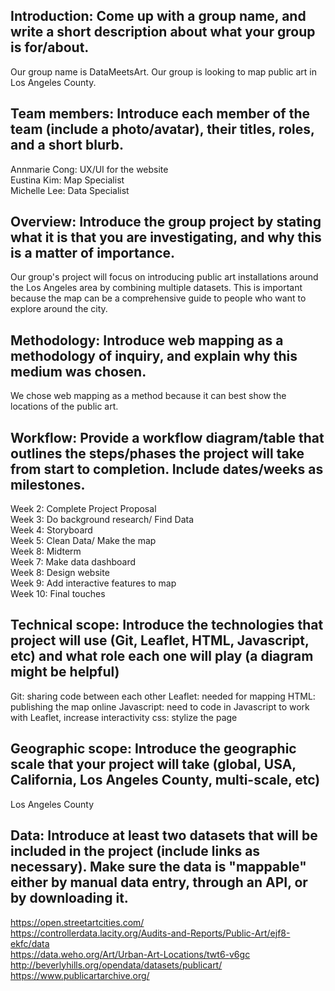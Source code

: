 ## Introduction: Come up with a group name, and write a short description about what your group is for/about.
Our group name is DataMeetsArt. Our group is looking to map public art in Los Angeles County. 
## Team members: Introduce each member of the team (include a photo/avatar), their titles, roles, and a short blurb.
Annmarie Cong: UX/UI for the website<br/>
Eustina Kim: Map Specialist<br/>
Michelle Lee: Data Specialist<br/>
## Overview: Introduce the group project by stating what it is that you are investigating, and why this is a matter of importance.
Our group's project will focus on introducing public art installations around the Los Angeles area by combining multiple datasets. This is important because the map can be a comprehensive guide to people who want to explore around the city. 
## Methodology: Introduce web mapping as a methodology of inquiry, and explain why this medium was chosen.
We chose web mapping as a method because it can best show the locations of the public art.
## Workflow: Provide a workflow diagram/table that outlines the steps/phases the project will take from start to completion. Include dates/weeks as milestones.
Week 2: Complete Project Proposal<br/>
Week 3: Do background research/ Find Data<br/>
Week 4: Storyboard<br/>
Week 5: Clean Data/ Make the map<br/>
Week 8: Midterm<br/>
Week 7: Make data dashboard<br/>
Week 8: Design website<br/>
Week 9: Add interactive features to map<br/>
Week 10: Final touches<br/>
## Technical scope: Introduce the technologies that project will use (Git, Leaflet, HTML, Javascript, etc) and what role each one will play (a diagram might be helpful)
Git: sharing code between each other
Leaflet: needed for mapping
HTML: publishing the map online
Javascript: need to code in Javascript to work with Leaflet, increase interactivity
css: stylize the page
## Geographic scope: Introduce the geographic scale that your project will take (global, USA, California, Los Angeles County, multi-scale, etc)
Los Angeles County
## Data: Introduce at least two datasets that will be included in the project (include links as necessary). Make sure the data is "mappable" either by manual data entry, through an API, or by downloading it.
https://open.streetartcities.com/<br/>
https://controllerdata.lacity.org/Audits-and-Reports/Public-Art/ejf8-ekfc/data<br/>
https://data.weho.org/Art/Urban-Art-Locations/twt6-v6gc<br/>
http://beverlyhills.org/opendata/datasets/publicart/<br/>
https://www.publicartarchive.org/<br/>


